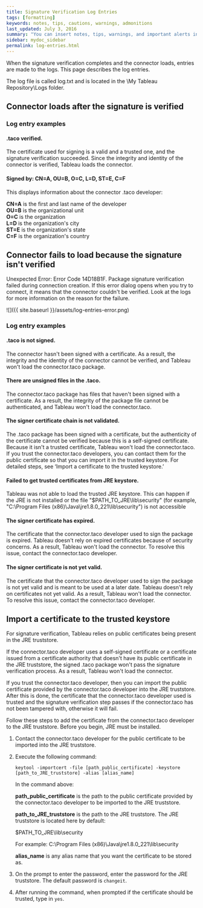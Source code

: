 ```yaml
---
title: Signature Verification Log Entries
tags: [formatting]
keywords: notes, tips, cautions, warnings, admonitions
last_updated: July 3, 2016
summary: "You can insert notes, tips, warnings, and important alerts in your content."
sidebar: mydoc_sidebar
permalink: log-entries.html
---
```

 
When the signature verification completes and the connector loads, entries are made to the logs. This page describes the log entries. 

The log file is called log.txt and is located in the \My Tableau Repository\Logs folder.
 
## Connector loads after the signature is verified

### Log entry examples

#### .taco verified.

The certificate used for signing is a valid and a trusted one, and the signature verification succeeded. Since the integrity and identity of the connector is verified, Tableau loads the connector. 

#### Signed by: CN=A, OU=B, O=C, L=D, ST=E, C=F 

This displays information about the connector .taco developer:

   **CN=A** is the first and last name of the developer   
   **OU=B** is the organizational unit   
   **O=C** is the organization  
   **L=D** is the organization's city  
   **ST=E** is the organization's state  
   **C=F** is the organization's country

## Connector fails to load because the signature isn't verified
Unexpected Error: Error Code 14D18B1F. Package signature verification failed during connection creation.
If this error dialog opens when you try to connect, it means that the connector couldn't be verified. Look at the logs for more information on the reason for the failure.

![]({{ site.baseurl }}/assets/log-entries-error.png) 

### Log entry examples

#### .taco is not signed.

The connector hasn't been signed with a certificate. As a result, the integrity and the identity of the connector cannot be verified, and Tableau won't load the connector.taco package. 

#### There are unsigned files in the .taco.

The connector.taco package has files that haven't been signed with a certificate. As a result, the integrity of the package file cannot be authenticated, and Tableau won't load the connector.taco. 

#### The signer certificate chain is not validated.

The .taco package has been signed with a certificate, but the authenticity of the certificate cannot be verified because this is a self-signed certificate. Because it isn't a trusted certificate, Tableau won't load the connector.taco. If you trust the connector.taco developers, you can contact them for the public certificate so that you can import it in the trusted keystore. For detailed steps, see ‘Import a certificate to the trusted keystore.’

#### Failed to get trusted certificates from JRE keystore.

Tableau was not able to load the trusted JRE keystore. This can happen if the JRE is not installed or the file "$PATH_TO_JRE\lib\security" (for example, "C:\Program Files (x86)\Java\jre1.8.0_221\lib\security") is not accessible 

#### The signer certificate has expired.

The certificate that the connector.taco developer used to sign the package is expired. Tableau doesn't rely on expired certificates because of security concerns. As a result, Tableau won't load the connector. To resolve this issue, contact the connector.taco developer. 

#### The signer certificate is not yet valid.

The certificate that the connector.taco developer used to sign the package is not yet valid and is meant to be used at a later date. Tableau doesn't rely on certificates not yet valid. As a result, Tableau won't load the connector. To resolve this issue, contact the connector.taco developer. 
 
## Import a certificate to the trusted keystore 
 
For signature verification, Tableau relies on public certificates being present in the JRE truststore.

If the connector.taco developer uses a self-signed certificate or a certificate issued from a certificate authority that doesn't have its public certificate in the JRE truststore, the signed .taco package won't pass the signature verification process. As a result, Tableau won't load the connector. 

If you trust the connector.taco developer, then you can import the public certificate provided by the connector.taco developer into the JRE truststore. After this is done, the certificate that the connector.taco developer used is trusted and the signature verification step passes if the connector.taco has not been tampered with, otherwise it will fail.

Follow these steps to add the certificate from the connector.taco developer to the JRE truststore. Before you begin, JRE must be installed.

1. Contact the connector.taco developer for the public certificate to be imported into the JRE truststore.

1. Execute the following command:  

   ```
   keytool -importcert -file [path_public_certificate] -keystore [path_to_JRE_truststore] -alias [alias_name] 
   ```
   In the command above: 

   **path_public_certificate** is the path to the public certificate provided by the connector.taco developer to be imported to the JRE truststore. 
 
   **path_to_JRE_truststore** is the path to the JRE truststore. The JRE truststore is located here by default:

      $PATH_TO_JRE\lib\security

      For example: C:\Program Files (x86)\Java\jre1.8.0_221\lib\security 
 
   **alias_name** is any alias name that you want the certificate to be stored as.

 
1. On the prompt to enter the password, enter the password for the JRE truststore. The default password is `changeit`.
 
1. After running the command, when prompted if the certificate should be trusted, type in `yes`. 

